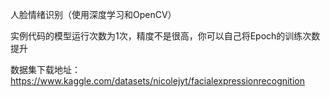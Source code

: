 人脸情绪识别（使用深度学习和OpenCV）

实例代码的模型运行次数为1次，精度不是很高，你可以自己将Epoch的训练次数提升



数据集下载地址：https://www.kaggle.com/datasets/nicolejyt/facialexpressionrecognition
